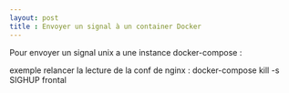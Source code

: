 ```yaml
---
layout: post
title : Envoyer un signal à un container Docker
---
```


Pour envoyer un signal unix a une instance docker-compose :

exemple relancer la lecture de la conf de nginx :
docker-compose kill -s SIGHUP frontal


